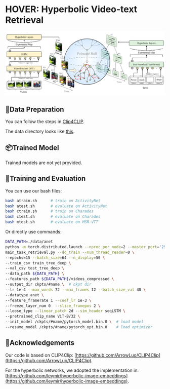 # HOVER: Hyperbolic Video-text Retrieval

![img](./pipeline.png "fig2")

## 💾Data Preparation

You can follow the steps in [Clip4CLIP](https://github.com/ArrowLuo/CLIP4Clip#compress-video-for-speed-up-optional).

The data directory looks like [this](./data/README.md).

## 📦Trained Model

Trained models are not yet provided.

## 🚴Training and Evaluation

You can use our bash files:

```bash
bash atrain.sh		# train on ActivityNet
bash atest.sh		# evaluate on ActivityNet
bash ctrain.sh		# train on Charades
bash ctest.sh		# evaluate on Charades
bash mtest.sh		# evaluate on MSR-VTT
```

Or directly use commands:

```bash
DATA_PATH=./data/anet
python -m torch.distributed.launch --nproc_per_node=2 --master_port='29158' \  # # of GPUs, independent port
main_task_retrieval.py --do_train --num_thread_reader=0 \
--epochs=15 --batch_size=64 --n_display=50 \
--train_csv train_tree_deep \
--val_csv test_tree_deep \
--data_path ${DATA_PATH} \
--features_path ${DATA_PATH}/videos_compressed \
--output_dir ckpts/#name \  # ckpt dir
--lr 1e-4 --max_words 72 --max_frames 12 --batch_size_val 48 \
--datatype anet \
--feature_framerate 1 --coef_lr 1e-3 \
--freeze_layer_num 0  --slice_framepos 2 \
--loose_type --linear_patch 2d --sim_header seqLSTM \
--pretrained_clip_name ViT-B/32 \
--init_model /ckpts/#name/pytorch_model.bin.0 \  # load model
--resume_model /ckpts/#name/pytorch_opt.bin.0    # load optimizer
```

## 🫡Acknowledgements

Our code is based on CLIP4Clip: [https://github.com/ArrowLuo/CLIP4Clip](https://github.com/ArrowLuo/CLIP4Clip).

For the hyperbolic networks, we adopted the implementation in: [https://github.com/leymir/hyperbolic-image-embeddings](https://github.com/leymir/hyperbolic-image-embeddings).
